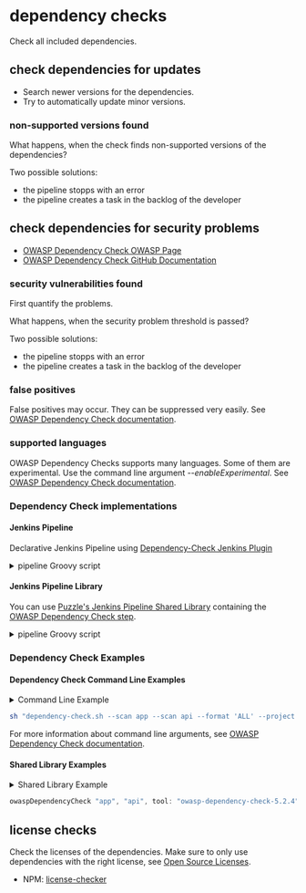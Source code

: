 # dependency checks

Check all included dependencies.

## check dependencies for updates

* Search newer versions for the dependencies.
* Try to automatically update minor versions.

### non-supported versions found

What happens, when the check finds non-supported versions of the dependencies?

Two possible solutions:

* the pipeline stopps with an error
* the pipeline creates a task in the backlog of the developer

## check dependencies for security problems

* [OWASP Dependency Check OWASP Page](https://www.owasp.org/index.php/OWASP_Dependency_Check)
* [OWASP Dependency Check GitHub Documentation](https://jeremylong.github.io/DependencyCheck/)

### security vulnerabilities found

First quantify the problems.

What happens, when the security problem threshold is passed?

Two possible solutions:

* the pipeline stopps with an error
* the pipeline creates a task in the backlog of the developer

### false positives

False positives may occur. They can be suppressed very easily. See [OWASP Dependency Check documentation](https://jeremylong.github.io/DependencyCheck/general/suppression.html).

### supported languages

OWASP Dependency Checks supports many languages. Some of them are experimental. Use the command line argument <i>--enableExperimental</i>.
See [OWASP Dependency Check documentation](https://jeremylong.github.io/DependencyCheck/analyzers/index.html).

### Dependency Check implementations

#### Jenkins Pipeline

Declarative Jenkins Pipeline using [Dependency-Check Jenkins Plugin](https://github.com/jenkinsci/dependency-check-plugin)

<details><summary>pipeline Groovy script</summary>
<p>
Update the DEPENDENCY_CHECK_TOOL to the version installed, see <i>Global Tool Configuration</i>.

```Groovy
pipeline {
    agent ...
    options ...

    environment {
      DEPENDENCY_CHECK_TOOL = 'owasp-dependency-check-5.2.4'
    }

    stages {
        stage('Checkout') {
            steps {
                git 'https://github.com/DevSlop/Pixi.git'
            }
        }
        stage('Preparation') {
            steps {
                // clean and prepare report folder
                sh 'rm -rf report'
                sh 'mkdir report'
            }
        }
        stage('Dependency Check') {
            steps {
                withEnv(["PATH+DC=${tool name: env.DEPENDENCY_CHECK_TOOL, type: 'dependency-check'}/bin"]) {
                    // tool version infos
                    sh "dependency-check.sh --version"

                    // do dependency check
                    sh "dependency-check.sh ARGUMENTS"
                }
            }
            post {
                always {
                    dependencyCheckPublisher pattern: 'report/dependency-check-report.xml'
                }
            }
        }
    }
}
```
</p>
</details>

#### Jenkins Pipeline Library

You can use [Puzzle's Jenkins Pipeline Shared Library](https://github.com/puzzle/jenkins-pipeline-shared-libraries/)
containing the [OWASP Dependency Check step](https://github.com/puzzle/jenkins-pipeline-shared-libraries/tree/master/vars).

<details><summary>pipeline Groovy script</summary>
<p>

```Groovy
@Library('jenkins-pipeline-shared-libraries') _

pipeline {
    agent ...
    options ...

    stages {
        stage('Checkout Code') {
            steps {
                git 'https://github.com/DevSlop/Pixi.git'
            }
        }
        stage('Dependency Check') {
            steps {
                owaspDependencyCheck "app", "api", "EXTRA ARGUMENTS"
            }
        }
    }
}

```
</p>
</details>

### Dependency Check Examples

#### Dependency Check Command Line Examples

<details><summary>Command Line Example</summary>
<p>
The following example:
 <ul>
  <li>scans the folders <i>app</i> and <i>api</i> of the repository</li>
  <li>saves the reports in all available formats</li>
  <li>sets <i>OWASP Dependency Check</i> as project name</li>
  <li>saves the reports to the folder <i>report</i></li>
  <li>takes dependency-check-suppression.xml to suppress false positives</li>
  <li>lets the pipeline fail when a CVSS score higher than 3 is reached</li>
  <li>exludes the folders matching the <i>pathPattern</i> from the scan</li>
</ul> 
</p>
</details>

```Bash
sh "dependency-check.sh --scan app --scan api --format 'ALL' --project 'OWASP Dependency Check' --out report --suppression dependency-check-suppression.xml --failOnCVSS 3 --exclude pathPattern"
```
For more information about command line arguments, see [OWASP Dependency Check documentation](https://jeremylong.github.io/DependencyCheck/dependency-check-cli/arguments.html).

#### Shared Library Examples

<details><summary>Shared Library Example</summary>
<p>
The following example calls the owaspDependencyCheck from the Shared Library and 
<ul>
  <li>scans the folders <i>app</i> and <i>api</i> of the repository</li>
  <li>uses the installed tool <i>owasp-dependency-check-5.2.4</i></li>
  <li>enables the experimental analyzers for broader language support</i></li>
  <li>lets the pipeline fail when a CVSS score higher than 3 is reached</li>
</ul> 
</p>
</details>

```Groovy
owaspDependencyCheck "app", "api", tool: "owasp-dependency-check-5.2.4", extraArgs: "--enableExperimental --failOnCVSS 3"
```


## license checks

Check the licenses of the dependencies.
Make sure to only use dependencies with the right license, see [Open Source Licenses](https://opensource.org/licenses).

* NPM: [license-checker](https://www.npmjs.com/package/license-checker)
